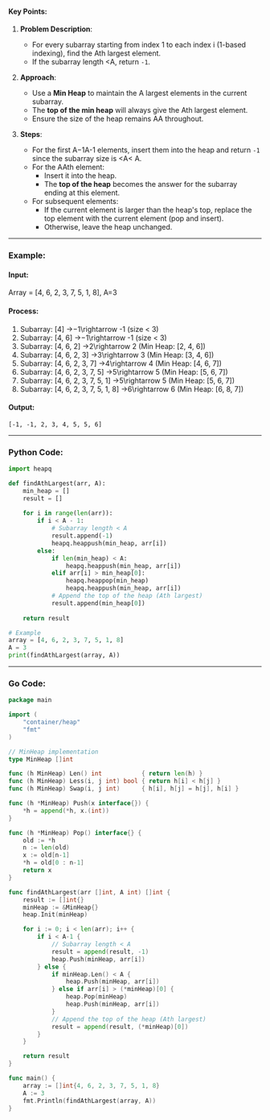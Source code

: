 #### **Key Points:**

1. **Problem Description**:
    
    - For every subarray starting from index 1 to each index i (1-based indexing), find the Ath largest element.
    - If the subarray length <A, return `-1`.
2. **Approach**:
    
    - Use a **Min Heap** to maintain the A largest elements in the current subarray.
    - The **top of the min heap** will always give the Ath largest element.
    - Ensure the size of the heap remains AA throughout.
3. **Steps**:
    
    - For the first A−1A-1 elements, insert them into the heap and return `-1` since the subarray size is <A< A.
    - For the AAth element:
        - Insert it into the heap.
        - The **top of the heap** becomes the answer for the subarray ending at this element.
    - For subsequent elements:
        - If the current element is larger than the heap's top, replace the top element with the current element (pop and insert).
        - Otherwise, leave the heap unchanged.

---

### Example:

#### Input:

Array = [4, 6, 2, 3, 7, 5, 1, 8], A=3

#### Process:

1. Subarray: [4] →−1\rightarrow -1 (size < 3)
2. Subarray: [4, 6] →−1\rightarrow -1 (size < 3)
3. Subarray: [4, 6, 2] →2\rightarrow 2 (Min Heap: [2, 4, 6])
4. Subarray: [4, 6, 2, 3] →3\rightarrow 3 (Min Heap: [3, 4, 6])
5. Subarray: [4, 6, 2, 3, 7] →4\rightarrow 4 (Min Heap: [4, 6, 7])
6. Subarray: [4, 6, 2, 3, 7, 5] →5\rightarrow 5 (Min Heap: [5, 6, 7])
7. Subarray: [4, 6, 2, 3, 7, 5, 1] →5\rightarrow 5 (Min Heap: [5, 6, 7])
8. Subarray: [4, 6, 2, 3, 7, 5, 1, 8] →6\rightarrow 6 (Min Heap: [6, 8, 7])

#### Output:

`[-1, -1, 2, 3, 4, 5, 5, 6]`

---

### Python Code:

```python
import heapq

def findAthLargest(arr, A):
    min_heap = []
    result = []
    
    for i in range(len(arr)):
        if i < A - 1:
            # Subarray length < A
            result.append(-1)
            heapq.heappush(min_heap, arr[i])
        else:
            if len(min_heap) < A:
                heapq.heappush(min_heap, arr[i])
            elif arr[i] > min_heap[0]:
                heapq.heappop(min_heap)
                heapq.heappush(min_heap, arr[i])
            # Append the top of the heap (Ath largest)
            result.append(min_heap[0])
    
    return result

# Example
array = [4, 6, 2, 3, 7, 5, 1, 8]
A = 3
print(findAthLargest(array, A))
```

---

### Go Code:

```go
package main

import (
	"container/heap"
	"fmt"
)

// MinHeap implementation
type MinHeap []int

func (h MinHeap) Len() int           { return len(h) }
func (h MinHeap) Less(i, j int) bool { return h[i] < h[j] }
func (h MinHeap) Swap(i, j int)      { h[i], h[j] = h[j], h[i] }

func (h *MinHeap) Push(x interface{}) {
	*h = append(*h, x.(int))
}

func (h *MinHeap) Pop() interface{} {
	old := *h
	n := len(old)
	x := old[n-1]
	*h = old[0 : n-1]
	return x
}

func findAthLargest(arr []int, A int) []int {
	result := []int{}
	minHeap := &MinHeap{}
	heap.Init(minHeap)

	for i := 0; i < len(arr); i++ {
		if i < A-1 {
			// Subarray length < A
			result = append(result, -1)
			heap.Push(minHeap, arr[i])
		} else {
			if minHeap.Len() < A {
				heap.Push(minHeap, arr[i])
			} else if arr[i] > (*minHeap)[0] {
				heap.Pop(minHeap)
				heap.Push(minHeap, arr[i])
			}
			// Append the top of the heap (Ath largest)
			result = append(result, (*minHeap)[0])
		}
	}

	return result
}

func main() {
	array := []int{4, 6, 2, 3, 7, 5, 1, 8}
	A := 3
	fmt.Println(findAthLargest(array, A))
}
```